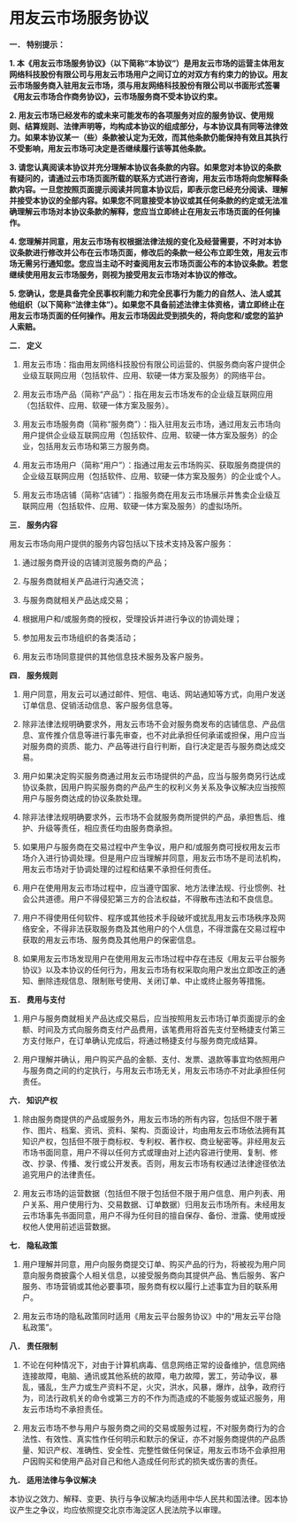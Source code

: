 # 用友云市场服务协议

**一． 特别提示：**

**1. 本《用友云市场服务协议》（以下简称“本协议”）是用友云市场的运营主体用友网络科技股份有限公司与用友云市场用户之间订立的对双方有约束力的协议。用友云市场服务商入驻用友云市场，须与用友网络科技股份有限公司以书面形式签署《用友云市场合作商务协议》，云市场服务商不受本协议约束。**

**2. 用友云市场已经发布的或未来可能发布的各项服务对应的服务协议、使用规则、结算规则、法律声明等，均构成本协议的组成部分，与本协议具有同等法律效力。如果本协议某一（些）条款被认定为无效，而其他条款仍能保持有效且其执行不受影响，用友云市场可决定是否继续履行该等其他条款。**

**3. 请您认真阅读本协议并充分理解本协议各条款的内容。如果您对本协议的条款有疑问的，请通过云市场页面所载的联系方式进行咨询，用友云市场将向您解释条款内容。一旦您按照页面提示阅读并同意本协议后，即表示您已经充分阅读、理解并接受本协议的全部内容。如果您不同意接受本协议或其任何条款的约定或无法准确理解云市场对本协议条款的解释，您应当立即终止在用友云市场页面的任何操作。**

**4. 您理解并同意，用友云市场有权根据法律法规的变化及经营需要，不时对本协议条款进行修改并公布在云市场页面，修改后的条款一经公布立即生效，用友云市场无需另行通知您。您应当主动不时查阅用友云市场页面公布的本协议条款。若您继续使用用友云市场服务，则视为接受用友云市场对本协议的修改。**

**5. 您确认，您是具备完全民事权利能力和完全民事行为能力的自然人、法人或其他组织（以下简称“法律主体”）。如果您不具备前述法律主体资格，请立即终止在用友云市场页面的任何操作。用友云市场因此受到损失的，将向您和\/或您的监护人索赔。**

**二． 定义**

1. 用友云市场：指由用友网络科技股份有限公司运营的、供服务商向客户提供企业级互联网应用（包括软件、应用、软硬一体方案及服务）的网络平台。

2. 用友云市场产品（简称“产品”）：指在用友云市场发布的企业级互联网应用（包括软件、应用、软硬一体方案及服务）。

3. 用友云市场服务商（简称“服务商”）：指入驻用友云市场，通过用友云市场向用户提供企业级互联网应用（包括软件、应用、软硬一体方案及服务）的企业，包括用友云市场和第三方服务商。

4. 用友云市场用户（简称“用户”）：指通过用友云市场购买、获取服务商提供的企业级互联网应用（包括软件、应用、软硬一体方案及服务）的企业或个人。

5. 用友云市场店铺（简称“店铺”）：指服务商在用友云市场展示并售卖企业级互联网应用（包括软件、应用、软硬一体方案及服务）的虚拟场所。

**三． 服务内容**

用友云市场向用户提供的服务内容包括以下技术支持及客户服务：

1. 通过服务商开设的店铺浏览服务商的产品；

2. 与服务商就相关产品进行沟通交流；

3. 与服务商就相关产品达成交易；

4. 根据用户和\/或服务商的授权，受理投诉并进行争议的协调处理；

5. 参加用友云市场组织的各类活动；

6. 用友云市场同意提供的其他信息技术服务及客户服务。

**四． 服务规则**

1. 用户同意，用友云可以通过邮件、短信、电话、网站通知等方式，向用户发送订单信息、促销活动信息、客户服务信息等。

2. 除非法律法规明确要求外，用友云市场不会对服务商发布的店铺信息、产品信息、宣传推介信息等进行事先审查，也不对此承担任何承诺或担保，用户应当对服务商的资质、能力、产品等进行自行判断，自行决定是否与服务商达成交易。

3. 用户如果决定购买服务商通过用友云市场提供的产品，应当与服务商另行达成协议条款，因用户购买服务商的产品产生的权利义务关系及争议解决应当按照用户与服务商达成的协议条款处理。

4. 除非法律法规明确要求外，云市场不会就服务商所提供的产品，承担售后、维护、升级等责任，相应责任均由服务商承担。

5. 如果用户与服务商在交易过程中产生争议，用户和\/或服务商可授权用友云市场介入进行协调处理。但是用户应当理解并同意，用友云市场不是司法机构，用友云市场对于协调处理的过程和结果不承担任何责任。

6. 用户在使用用友云市场过程中，应当遵守国家、地方法律法规、行业惯例、社会公共道德。用户不得侵犯第三方的合法权益，不得散布违法和不良信息。

7. 用户不得使用任何软件、程序或其他技术手段破坏或扰乱用友云市场秩序及网络安全，不得非法获取服务商及其他用户的个人信息，不得泄露在交易过程中获取的用友云市场、服务商及其他用户的保密信息。

8. 如果用友云市场发现用户在使用用友云市场过程中存在违反《用友云平台服务协议》以及本协议的任何行为，用友云市场有权采取向用户发出立即改正的通知、删除违规信息、限制账号使用、关闭订单、中止或终止服务等措施。

**五． 费用与支付**

1. 用户与服务商就相关产品达成交易后，应当按照用友云市场订单页面提示的金额、时间及方式向服务商支付产品费用，该笔费用将首先支付至畅捷支付第三方支付账户，在订单确认完成后，将通过畅捷支付与服务商完成结算。

2. 用户理解并确认，用户购买产品的金额、支付、发票、退款等事宜均依照用户与服务商之间的约定执行，与用友云市场无关，用友云市场亦不对此承担任何责任。

**六． 知识产权**

1. 除由服务商提供的产品或服务外，用友云市场的所有内容，包括但不限于著作、图片、档案、资讯、资料、架构、页面设计，均由用友云市场依法拥有其知识产权，包括但不限于商标权、专利权、著作权、商业秘密等。非经用友云市场书面同意，用户不得以任何方式或理由对上述内容进行使用、复制、修改、抄录、传播、发行或公开发表。否则，用友云市场有权通过法律途径依法追究用户的法律责任。

2. 用友云市场的运营数据（包括但不限于包括但不限于用户信息、用户列表、用户关系、用户使用行为、交易数据、订单数据）归用友云市场所有。未经用友云市场事先书面同意，用户不得为任何目的擅自保存、备份、泄露、使用或授权他人使用前述运营数据。

**七． 隐私政策**

1. 用户理解并同意，用户向服务商提交订单、购买产品的行为，将被视为用户同意向服务商披露个人相关信息，以接受服务商向其提供产品、售后服务、客户服务、市场营销或其他必要事项，服务商有权以履行上述事宜为目的联系用户。

2. 用友云市场的隐私政策同时适用《用友云平台服务协议》中的“用友云平台隐私政策”。

**八． 责任限制**

1. 不论在何种情况下，对由于计算机病毒、信息网络正常的设备维护，信息网络连接故障，电脑、通讯或其他系统的故障，电力故障，罢工，劳动争议，暴乱，骚乱，生产力或生产资料不足，火灾，洪水，风暴，爆炸，战争，政府行为，司法行政机关的命令或第三方的不作为而造成的不能服务或延迟服务，用友云市场均不承担责任。

2. 用友云市场不参与用户与服务商之间的交易或服务过程，不对服务商行为的合法性、有效性、真实性作任何明示和默示的保证，亦不对服务商提供的产品质量、知识产权、准确性、安全性、完整性做任何保证，用友云市场不会承担用户因购买和使用产品对自己和他人造成任何形式的损失或伤害的责任。

**九． 适用法律与争议解决**

本协议之效力、解释、变更、执行与争议解决均适用中华人民共和国法律。因本协议产生之争议，均应依照提交北京市海淀区人民法院予以审理。


